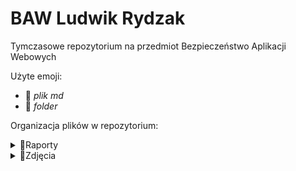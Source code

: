 # BAW Ludwik Rydzak
 Tymczasowe repozytorium na przedmiot Bezpieczeństwo Aplikacji Webowych

Użyte emoji:
- 📜 *plik md*
- 📂 *folder*

Organizacja plików w repozytorium:
<details> <summary>  📂Raporty  </summary> 
 <details> <summary> ┣ 📂Do2022.03.20 </summary>
  
&nbsp;&nbsp;&nbsp;&nbsp;┃ ┣ 📜 [gra1.md](/Raporty/Do2022.03.20/gra1.md) <br>
&nbsp;&nbsp;&nbsp;&nbsp;┃ ┗ 📜 [gra2.md](/Raporty/Do2022.03.20/gra2.md)</details>
 <details> <summary> ┣ 📂Do2022.04 </summary>
  
&nbsp;&nbsp;&nbsp;&nbsp;┃ ┗ 📜 [pustyraport.md](/Raporty/Do2022.04/pustyraport.md) <br></details>
</details>
<details> <summary> 📂Zdjęcia </summary>
 <details> <summary> ┣ 📂Do2022.03.20 </summary>
 
&nbsp;&nbsp;&nbsp;&nbsp;┃ ┣ 📂Gra1<br>
&nbsp;&nbsp;&nbsp;&nbsp;┃ ┗ 📂Gra2
  
 </details>
</details>
